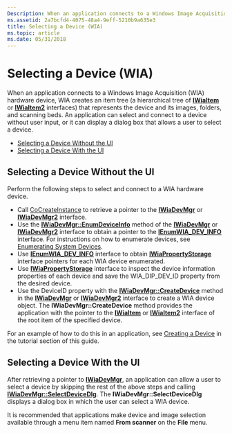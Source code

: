 ```yaml
---
Description: When an application connects to a Windows Image Acquisition (WIA) hardware device, WIA creates an item tree (a hierarchical tree of IWiaItem or IWiaItem2 interfaces) that represents the device and its images, folders, and scanning beds.
ms.assetid: 2a7bcfd4-4075-48a4-9eff-5210b9a635e3
title: Selecting a Device (WIA)
ms.topic: article
ms.date: 05/31/2018
---
```


# Selecting a Device (WIA)

When an application connects to a Windows Image Acquisition (WIA) hardware device, WIA creates an item tree (a hierarchical tree of [**IWiaItem**](/windows/desktop/api/wia_xp/nn-wia_xp-iwiaitem) or [**IWiaItem2**](-wia-iwiaitem2.md) interfaces) that represents the device and its images, folders, and scanning beds. An application can select and connect to a device without user input, or it can display a dialog box that allows a user to select a device.

-   [Selecting a Device Without the UI](#selecting-a-device-without-the-ui)
-   [Selecting a Device With the UI](#selecting-a-device-with-the-ui)

## Selecting a Device Without the UI

Perform the following steps to select and connect to a WIA hardware device.

-   Call [CoCreateInstance](/windows/win32/api/combaseapi/nf-combaseapi-cocreateinstance) to retrieve a pointer to the [**IWiaDevMgr**](/windows/desktop/api/wia_xp/nn-wia_xp-iwiadevmgr) or [**IWiaDevMgr2**](-wia-iwiadevmgr2.md) interface.
-   Use the [**IWiaDevMgr::EnumDeviceInfo**](/windows/desktop/api/wia_xp/nf-wia_xp-iwiadevmgr-enumdeviceinfo) method of the [**IWiaDevMgr**](/windows/desktop/api/wia_xp/nn-wia_xp-iwiadevmgr) or [**IWiaDevMgr2**](-wia-iwiadevmgr2.md) interface to obtain a pointer to the [**IEnumWIA\_DEV\_INFO**](/windows/desktop/api/wia_xp/nn-wia_xp-ienumwia_dev_info) interface. For instructions on how to enumerate devices, see [Enumerating System Devices](-wia-enumerating-system-devices.md).
-   Use [**IEnumWIA\_DEV\_INFO**](/windows/desktop/api/wia_xp/nn-wia_xp-ienumwia_dev_info) interface to obtain [**IWiaPropertyStorage**](/windows/desktop/api/wia_xp/nn-wia_xp-iwiapropertystorage) interface pointers for each WIA device enumerated.
-   Use [**IWiaPropertyStorage**](/windows/desktop/api/wia_xp/nn-wia_xp-iwiapropertystorage) interface to inspect the device information properties of each device and save the WIA\_DIP\_DEV\_ID property from the desired device.
-   Use the DeviceID property with the [**IWiaDevMgr::CreateDevice**](/windows/desktop/api/wia_xp/nf-wia_xp-iwiadevmgr-createdevice) method in the [**IWiaDevMgr**](/windows/desktop/api/wia_xp/nn-wia_xp-iwiadevmgr) or [**IWiaDevMgr2**](-wia-iwiadevmgr2.md) interface to create a WIA device object. The **IWiaDevMgr::CreateDevice** method provides the application with the pointer to the [**IWiaItem**](/windows/desktop/api/wia_xp/nn-wia_xp-iwiaitem) or [**IWiaItem2**](-wia-iwiaitem2.md) interface of the root item of the specified device.

For an example of how to do this in an application, see [Creating a Device](-wia-creating-a-device.md) in the tutorial section of this guide.

## Selecting a Device With the UI

After retrieving a pointer to [**IWiaDevMgr**](/windows/desktop/api/wia_xp/nn-wia_xp-iwiadevmgr), an application can allow a user to select a device by skipping the rest of the above steps and calling [**IWiaDevMgr::SelectDeviceDlg**](/windows/desktop/api/wia_xp/nf-wia_xp-iwiadevmgr-selectdevicedlg). The **IWiaDevMgr::SelectDeviceDlg** displays a dialog box in which the user can select a WIA device.

It is recommended that applications make device and image selection available through a menu item named **From scanner** on the **File** menu.

 

 
